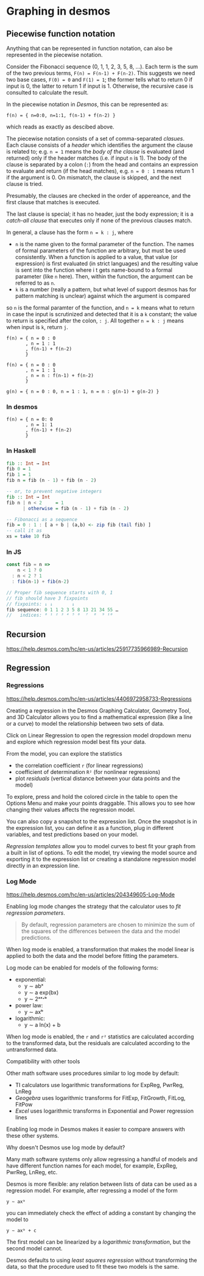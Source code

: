# Graphing in desmos

## Piecewise function notation

Anything that can be represented in function notation, can also be represented in the piecewise notation.

Consider the Fibonacci sequence (0, 1, 1, 2, 3, 5, 8, …). Each term is the sum of the two previous terms, `F(n) = F(n-1) + F(n-2)`. This suggests we need two base cases, `F(0) = 0` and `F(1) = 1`; the former tells what to return 0 if input is 0, the latter to return 1 if input is 1. Otherwise, the recursive case is consulted to calculate the result.

In the piecewise notation in *Desmos*, this can be represented as:

    f(n) = { n=0:0, n=1:1, f(n-1) + f(n-2) }

which reads as exactly as descibed above. 

The piecewise notation consists of a set of comma-separated *clasues*. Each clause consists of a *header* which identifies the argument the clause is related to; e.g. `n = 1` means the *body of the clause* is evaluated (and returned) only if the header matches (i.e. if input `n` is 1). The body of the clause is separated by a colon (`:`) from the head and contains an expression to evaluate and return (if the head matches), e.g. `n = 0 : 1` means return 1 if the argument is 0. On mismatch, the clause is skipped, and the next clause is tried.

Presumably, the clauses are checked in the order of appereance, and the first clause that matches is executed. 

The last clause is special; it has no header, just the body expression; it is a *catch-all clause* that executes only if none of the previous clauses match.

In general, a clause has the form `n = k : j`, where
- `n` is the name given to the formal parameter of the function. The names of formal parameters of the function are arbitrary, but must be used consistently. When a function is applied to a value, that value (or expression) is first evaluated (in strict languages) and the resulting value is sent into the function where i t gets name-bound to a formal parameter (like `n` here). Then, within the function, the argument can be referred to as `n`.
- `k` is a number (really a pattern, but what level of support desmos has for pattern matching is unclear) against which the argument is compared


so `n` is the formal paramter of the function, and `n = k` means what to return in case the input is scrutinized and detected that it is a `k` constant; the value to return is specified after the colon, `: j`. All together `n = k : j` means when input is `k`, return `j`.


```
f(n) = { n = 0 : 0
       , n = 1 : 1
       , f(n-1) + f(n-2)
       }

f(n) = { n = 0 : 0
       , n = 1 : 1
       , n = n : f(n-1) + f(n-2)
       }

g(n) = { n = 0 : 0, n = 1 : 1, n = n : g(n-1) + g(n-2) }
```

### In desmos

```desmos
f(n) = { n = 0: 0
       , n = 1: 1
       , f(n-1) + f(n-2)
       }
```

### In Haskell

```hs
fib :: Int → Int
fib 0 = 1
fib 1 = 1
fib n = fib (n - 1) + fib (n - 2)

-- or, to prevent negative integers
fib :: Int → Int
fib n | n < 2     = 1
      | otherwise = fib (n - 1) + fib (n - 2)

-- Fibonacci as a sequence
fib = 0 : 1 : [ a + b | (a,b) <- zip fib (tail fib) ]
-- call it as
xs = take 10 fib
```

### In JS

```js
const fib = n =>
    n < 1 ? 0
  : n < 2 ? 1
  : fib(n-1) + fib(n-2)

// Proper fib sequence starts with 0, 1
// fib should have 3 fixpoints
// fixpoints: ↓ ↓       ↓
fib sequence: 0 1 1 2 3 5 8 13 21 34 55 …
//   indices: ⁰ ¹ ² ³ ⁴ ⁵ ⁶  ⁷  ⁸  ⁹ ¹⁰
```


## Recursion

https://help.desmos.com/hc/en-us/articles/25917735966989-Recursion

## Regression

### Regressions

https://help.desmos.com/hc/en-us/articles/4406972958733-Regressions

Creating a regression in the Desmos Graphing Calculator, Geometry Tool, and 3D Calculator allows you to find a mathematical expression (like a line or a curve) to model the relationship between two sets of data.

Click on Linear Regression to open the regression model dropdown menu and explore which regression model best fits your data.

From the model, you can explore the statistics
- the correlation coefficient `r` (for linear regressions)
- coefficient of determination `R²` (for nonlinear regressions)
- plot *residuals* (vertical distance between your data points and the model)

To explore, press and hold the colored circle in the table to open the Options Menu and make your points draggable. This allows you to see how changing their values affects the regression model.

You can also copy a snapshot to the expression list. Once the snapshot is in the expression list, you can define it as a function, plug in different variables, and test predictions based on your model.

*Regression templates* allow you to model curves to best fit your graph from a built in list of options. To edit the model, try viewing the model source and exporting it to the expression list or creating a standalone regression model directly in an expression line.


### Log Mode

https://help.desmos.com/hc/en-us/articles/204349605-Log-Mode

Enabling log mode changes the strategy that the calculator uses to *fit regression parameters*.

>By default, regression parameters are chosen to minimize the sum of the squares of the differences between the data and the model predictions.

When log mode is enabled, a transformation that makes the model linear is applied to both the data and the model before fitting the parameters.

Log mode can be enabled for models of the following forms:
- exponential:
  - y ∼ abˣ
  - y ∼ a exp(bx)
  - y ∼ 2ᵃˣᐩᵇ
- power law:
  - y ∼ axᵇ
- logarithmic:
  - y ∼ a ln(x) + b

When log mode is enabled, the `r` and `r²` statistics are calculated according to the transformed data, but the residuals are calculated according to the untransformed data.

Compatibility with other tools

Other math software uses procedures similar to log mode by default:
- TI calculators use logarithmic transformations for ExpReg, PwrReg, LnReg
- *Geogebra* uses logarithmic transforms for FitExp, FitGrowth, FitLog, FitPow
- *Excel* uses logarithmic transforms in Exponential and Power regression lines

Enabling log mode in Desmos makes it easier to compare answers with these other systems.

Why doesn't Desmos use log mode by default?

Many math software systems only allow regressing a handful of models and have different function names for each model, for example, ExpReg, PwrReg, LnReg, etc.

Desmos is more flexible: any relation between lists of data can be used as a regression model. For example, after regressing a model of the form

    y ∼ axᵇ

you can immediately check the effect of adding a constant by changing the model to

    y ∼ axᵇ + c

The first model can be linearized by a *logarithmic transformation*, but the second model cannot.

Desmos defaults to using *least squares regression* without transforming the data, so that the procedure used to fit these two models is the same.
